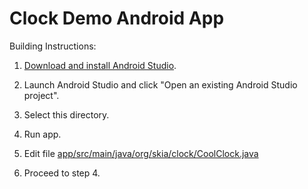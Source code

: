 Clock Demo Android App
======================

Building Instructions:

1.  [Download and install Android Studio](https://developer.android.com/sdk/index.html).

2.  Launch Android Studio and click "Open an existing Android Studio project".

3.  Select this directory.

4.  Run app.

5.  Edit file [app/src/main/java/org/skia/clock/CoolClock.java](app/src/main/java/org/skia/clock/CoolClock.java)

6.  Proceed to step 4.

